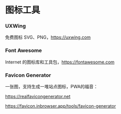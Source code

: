 # 图标工具

### UXWing

免费图标 SVG、PNG，https://uxwing.com

### Font Awesome

Internet 的图标库和工具包，https://fontawesome.com

### Favicon Generator

一张图，支持生成一堆站点图标，PWA的福音：

https://realfavicongenerator.net

https://favicon.inbrowser.app/tools/favicon-generator